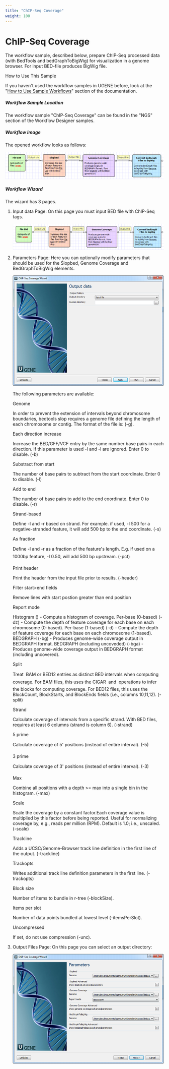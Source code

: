 ```yaml
---
title: "ChIP-Seq Coverage"
weight: 100
---
```



# ChIP-Seq Coverage

The workflow sample, described below, prepare ChIP-Seq processed data (with BedTools and bedGraphToBigWig) for visualization in a genome browser. For input BED-file produces BigWig file.

How to Use This Sample

If you haven't used the workflow samples in UGENE before, look at the "[How to Use Sample Workflows](how-to-use-sample-workflows.md)" section of the documentation.

##### Workflow Sample Location

The workflow sample "ChIP-Seq Coverage" can be found in the "NGS" section of the Workflow Designer samples.

##### Workflow Image

The opened workflow looks as follows:


![](/images/65930314/65930315.bmp)

##### Workflow Wizard

The wizard has 3 pages.

1.  Input data Page: On this page you must input BED file with ChIP-Seq tags.


    ![](/images/65930314/65930316.png)

2.  Parameters Page: Here you can optionally modify parameters that should be used for the Slopbed, Genome Coverage and BedGraphToBigWig elements.


    ![](/images/65930314/65930317.png)

    The following parameters are available:

    Genome

    In order to prevent the extension of intervals beyond chromosome boundaries, bedtools slop requires a genome file defining the length of each chromosome or contig. The format of the file is: (-g).

    Each direction increase

    Increase the BED/GFF/VCF entry by the same number base pairs in each direction. If this parameter is used -l and -l are ignored. Enter 0 to disable. (-b)

    Substract from start

    The number of base pairs to subtract from the start coordinate. Enter 0 to disable. (-l)

    Add to end

    The number of base pairs to add to the end coordinate. Enter 0 to disable. (-r)

    Strand-based

    Define -l and -r based on strand. For example. if used, -l 500 for a negative-stranded feature, it will add 500 bp to the end coordinate. (-s)

    As fraction

    Define -l and -r as a fraction of the feature's length. E.g. if used on a 1000bp feature, -l 0.50, will add 500 bp upstream. (-pct)

    Print header

     Print the header from the input file prior to results. (-header)

    Filter start>end fields

    Remove lines with start postion greater than end position

    Report mode

    Histogram () - Compute a histogram of coverage. Per-base (0-based) (-dz) - Compute the depth of feature coverage for each base on each chromosome (0-based). Per-base (1-based) (-d) - Compute the depth of feature coverage for each base on each chromosome (1-based). BEDGRAPH (-bg) - Produces genome-wide coverage output in BEDGRAPH format. BEDGRAPH (including uncoveded) (-bga) - Produces genome-wide coverage output in BEDGRAPH format (including uncovered).

    Split

    Treat  BAM or BED12 entries as distinct BED intervals when computing coverage. For BAM files, this uses the CIGAR  and  operations to infer the blocks for computing coverage. For BED12 files, this uses the BlockCount, BlockStarts, and BlockEnds fields (i.e., columns 10,11,12). (-split)

    Strand

    Calculate coverage of intervals from a specific strand. With BED files, requires at least 6 columns (strand is column 6). (-strand)

    5 prime

    Calculate coverage of 5' positions (instead of entire interval). (-5)

    3 prime

    Calculate coverage of 3' positions (instead of entire interval). (-3)

    Max

    Combine all positions with a depth >= max into a single bin in the histogram. (-max)

    Scale

    Scale the coverage by a constant factor.Each coverage value is multiplied by this factor before being reported. Useful for normalizing coverage by, e.g., reads per million (RPM). Default is 1.0; i.e., unscaled. (-scale)

    Trackline

    Adds a UCSC/Genome-Browser track line definition in the first line of the output. (-trackline)

    Trackopts

    Writes additional track line definition parameters in the first line. (-trackopts)

    Block size

    Number of items to bundle in r-tree (-blockSize).

    Items per slot

    Number of data points bundled at lowest level (-itemsPerSlot).

    Uncompressed

    If set, do not use compression (-unc).

3.  Output Files Page: On this page you can select an output directory:


    ![](/images/65930314/65930318.png)

